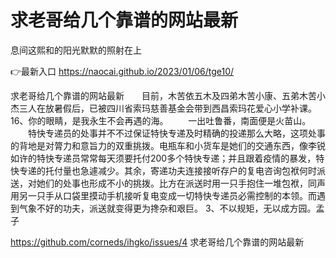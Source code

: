 # 求老哥给几个靠谱的网站最新
息间这熙和的阳光默默的照射在上

👉最新入口 https://naocai.github.io/2023/01/06/tge10/

求老哥给几个靠谱的网站最新　　目前，木苦依五木及四弟木苦小康、五弟木苦小杰三人在放暑假后，已被四川省索玛慈善基金会带到西昌索玛花爱心小学补课。
	16、你的眼睛，是我永生不会再遇的海。
　　一出吐鲁番，南面便是火苗山。
　　特快专递员的处事并不不过保证特快专递及时精确的投递那么大略，这项处事的背地是对膂力和意旨力的双重挑拨。电瓶车和小货车是她们的交通东西，像李锐如许的特快专递员常常每天须要托付200多个特快专递；并且跟着疫情的暴发，特快专递的托付量也急遽减少。其余，寄递功夫连接接听存户的复电咨询包袱何时派送，对她们的处事也形成不小的挑拨。比方在派送时用一只手抱住一堆包袱，同声用另一只手从口袋里摸动手机接听复电变成一切特快专递员必需控制的本领。而遇到气象不好的功夫，派送就变得更为搀杂和艰巨。
	3、不以规矩，无以成方园。孟子

https://github.com/corneds/ihgko/issues/4
求老哥给几个靠谱的网站最新
